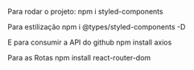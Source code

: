 Para rodar o projeto:
npm i styled-components

Para estilização 
npm i @types/styled-components -D

E para consumir a API do github
npm install axios

Para as Rotas 
npm install react-router-dom